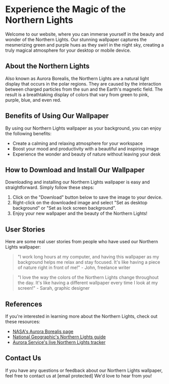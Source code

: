 <!--font:Open Sans-->

# Experience the Magic of the Northern Lights

Welcome to our website, where you can immerse yourself in the beauty and wonder of the Northern Lights. Our stunning wallpaper captures the mesmerizing green and purple hues as they swirl in the night sky, creating a truly magical atmosphere for your desktop or mobile device.

## About the Northern Lights

Also known as Aurora Borealis, the Northern Lights are a natural light display that occurs in the polar regions. They are caused by the interaction between charged particles from the sun and the Earth's magnetic field. The result is a breathtaking display of colors that vary from green to pink, purple, blue, and even red.

## Benefits of Using Our Wallpaper

By using our Northern Lights wallpaper as your background, you can enjoy the following benefits:

- Create a calming and relaxing atmosphere for your workspace
- Boost your mood and productivity with a beautiful and inspiring image
- Experience the wonder and beauty of nature without leaving your desk

## How to Download and Install Our Wallpaper

Downloading and installing our Northern Lights wallpaper is easy and straightforward. Simply follow these steps:

1. Click on the "Download" button below to save the image to your device.
2. Right-click on the downloaded image and select "Set as desktop background" or "Set as lock screen background".
3. Enjoy your new wallpaper and the beauty of the Northern Lights!

## User Stories

Here are some real user stories from people who have used our Northern Lights wallpaper:

> "I work long hours at my computer, and having this wallpaper as my background helps me relax and stay focused. It's like having a piece of nature right in front of me!" - John, freelance writer

> "I love the way the colors of the Northern Lights change throughout the day. It's like having a different wallpaper every time I look at my screen!" - Sarah, graphic designer

## References

If you're interested in learning more about the Northern Lights, check out these resources:

- [NASA's Aurora Borealis page](#)
- [National Geographic's Northern Lights guide](#)
- [Aurora Service's live Northern Lights tracker](#)

## Contact Us

If you have any questions or feedback about our Northern Lights wallpaper, feel free to contact us at [email protected] We'd love to hear from you!

<!--

Write me content for website with wallpaper which alt text is:

"A photograph of the Northern Lights, with the green and purple hues swirling in the night sky."

The name/title of the page should not be 1:1 copy of the alt text but rather a real content of the website which is using this wallpaper.

- Use markdown format 
- Start with heading
- Heading should be short and concise
- The content should look like a real website 
- The website should not be about the wallpaper, wallpaper is just a related background
- Heading should be contain work "wallpaper" or "background"
- Include real sections like references, contact, user stories, etc. use things relevant to the page purpose.
- Feel free to use structure like headings, bullets, numbering, blockquotes, paragraphs, horizontal lines, etc.
- You can use formatting like bold or _italic_
- You can include UTF-8 emojis
- Links should be only #hash anchors (and you can refer to the document itself)
- Do not include images


---


# Discover the Wonders of the Northern Lights Wallpaper

Welcome to our website, where you can experience the beauty of the Northern Lights right from your desktop or mobile device! Our stunning wallpaper captures the mesmerizing green and purple hues as they swirl in the night sky, creating a truly magical atmosphere.

## About the Northern Lights

Also known as Aurora Borealis, the Northern Lights are a natural light display that occurs in the polar regions. They are caused by the interaction between charged particles from the sun and the Earth's magnetic field. The result is a breathtaking display of colors that vary from green to pink, purple, blue, and even red.

## Benefits of Using Our Wallpaper

By using our Northern Lights wallpaper as your background, you can enjoy the following benefits:

- Create a calming and relaxing atmosphere for your workspace
- Boost your mood and productivity with a beautiful and inspiring image
- Impress your colleagues and friends with a unique and eye-catching wallpaper
- Experience the wonder and beauty of nature without leaving your desk

## How to Download and Install Our Wallpaper

Downloading and installing our Northern Lights wallpaper is easy and straightforward. Simply follow these steps:

1. Click on the "Download" button below to save the image to your device.
2. Right-click on the downloaded image and select "Set as desktop background" or "Set as lock screen background".
3. Enjoy your new wallpaper and the beauty of the Northern Lights!

## User Stories

Here are some real user stories from people who have used our Northern Lights wallpaper:

> "I work long hours at my computer, and having this wallpaper as my background helps me relax and stay focused. It's like having a piece of nature right in front of me!" - John, freelance writer

> "I love showing off my unique wallpaper to my friends and family. They always ask me where I got it from!" - Sarah, graphic designer

## References

If you're interested in learning more about the Northern Lights, check out these resources:

- [NASA's Aurora Borealis page](#)
- [National Geographic's Northern Lights guide](#)
- [Aurora Service's live Northern Lights tracker](#)

## Contact Us

If you have any questions or feedback about our Northern Lights wallpaper, feel free to contact us at [email protected] We'd love to hear from you!


---


Heading should not include word "wallpaper". The website should not be about the wallpaper itself, wallpaper is just a related background, rewrite whole content.


---


# Experience the Magic of the Northern Lights

Welcome to our website, where you can immerse yourself in the beauty and wonder of the Northern Lights. Our stunning wallpaper captures the mesmerizing green and purple hues as they swirl in the night sky, creating a truly magical atmosphere for your desktop or mobile device.

## About the Northern Lights

Also known as Aurora Borealis, the Northern Lights are a natural light display that occurs in the polar regions. They are caused by the interaction between charged particles from the sun and the Earth's magnetic field. The result is a breathtaking display of colors that vary from green to pink, purple, blue, and even red.

## Benefits of Using Our Wallpaper

By using our Northern Lights wallpaper as your background, you can enjoy the following benefits:

- Create a calming and relaxing atmosphere for your workspace
- Boost your mood and productivity with a beautiful and inspiring image
- Experience the wonder and beauty of nature without leaving your desk

## How to Download and Install Our Wallpaper

Downloading and installing our Northern Lights wallpaper is easy and straightforward. Simply follow these steps:

1. Click on the "Download" button below to save the image to your device.
2. Right-click on the downloaded image and select "Set as desktop background" or "Set as lock screen background".
3. Enjoy your new wallpaper and the beauty of the Northern Lights!

## User Stories

Here are some real user stories from people who have used our Northern Lights wallpaper:

> "I work long hours at my computer, and having this wallpaper as my background helps me relax and stay focused. It's like having a piece of nature right in front of me!" - John, freelance writer

> "I love the way the colors of the Northern Lights change throughout the day. It's like having a different wallpaper every time I look at my screen!" - Sarah, graphic designer

## References

If you're interested in learning more about the Northern Lights, check out these resources:

- [NASA's Aurora Borealis page](#)
- [National Geographic's Northern Lights guide](#)
- [Aurora Service's live Northern Lights tracker](#)

## Contact Us

If you have any questions or feedback about our Northern Lights wallpaper, feel free to contact us at [email protected] We'd love to hear from you!

-->
